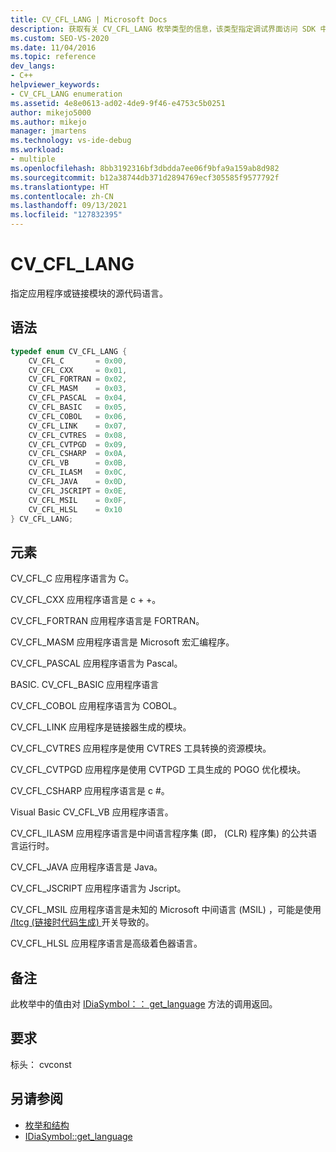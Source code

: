 ```yaml
---
title: CV_CFL_LANG | Microsoft Docs
description: 获取有关 CV_CFL_LANG 枚举类型的信息，该类型指定调试界面访问 SDK 中应用程序或链接模块的代码语言。
ms.custom: SEO-VS-2020
ms.date: 11/04/2016
ms.topic: reference
dev_langs:
- C++
helpviewer_keywords:
- CV_CFL_LANG enumeration
ms.assetid: 4e8e0613-ad02-4de9-9f46-e4753c5b0251
author: mikejo5000
ms.author: mikejo
manager: jmartens
ms.technology: vs-ide-debug
ms.workload:
- multiple
ms.openlocfilehash: 8bb3192316bf3dbdda7ee06f9bfa9a159ab8d982
ms.sourcegitcommit: b12a38744db371d2894769ecf305585f9577792f
ms.translationtype: HT
ms.contentlocale: zh-CN
ms.lasthandoff: 09/13/2021
ms.locfileid: "127832395"
---
```

# <a name="cv_cfl_lang"></a>CV_CFL_LANG
指定应用程序或链接模块的源代码语言。

## <a name="syntax"></a>语法

```C++
typedef enum CV_CFL_LANG {
    CV_CFL_C       = 0x00,
    CV_CFL_CXX     = 0x01,
    CV_CFL_FORTRAN = 0x02,
    CV_CFL_MASM    = 0x03,
    CV_CFL_PASCAL  = 0x04,
    CV_CFL_BASIC   = 0x05,
    CV_CFL_COBOL   = 0x06,
    CV_CFL_LINK    = 0x07,
    CV_CFL_CVTRES  = 0x08,
    CV_CFL_CVTPGD  = 0x09,
    CV_CFL_CSHARP  = 0x0A,
    CV_CFL_VB      = 0x0B,
    CV_CFL_ILASM   = 0x0C,
    CV_CFL_JAVA    = 0x0D,
    CV_CFL_JSCRIPT = 0x0E,
    CV_CFL_MSIL    = 0x0F,
    CV_CFL_HLSL    = 0x10
} CV_CFL_LANG;
```

## <a name="elements"></a>元素
CV_CFL_C 应用程序语言为 C。

CV_CFL_CXX 应用程序语言是 c + +。

CV_CFL_FORTRAN 应用程序语言是 FORTRAN。

CV_CFL_MASM 应用程序语言是 Microsoft 宏汇编程序。

CV_CFL_PASCAL 应用程序语言为 Pascal。

BASIC. CV_CFL_BASIC 应用程序语言

CV_CFL_COBOL 应用程序语言为 COBOL。

CV_CFL_LINK 应用程序是链接器生成的模块。

CV_CFL_CVTRES 应用程序是使用 CVTRES 工具转换的资源模块。

CV_CFL_CVTPGD 应用程序是使用 CVTPGD 工具生成的 POGO 优化模块。

CV_CFL_CSHARP 应用程序语言是 c #。

Visual Basic CV_CFL_VB 应用程序语言。

CV_CFL_ILASM 应用程序语言是中间语言程序集 (即， (CLR) 程序集) 的公共语言运行时。

CV_CFL_JAVA 应用程序语言是 Java。

CV_CFL_JSCRIPT 应用程序语言为 Jscript。

CV_CFL_MSIL 应用程序语言是未知的 Microsoft 中间语言 (MSIL) ，可能是使用 [/ltcg (链接时代码生成) ](/cpp/build/reference/ltcg-link-time-code-generation) 开关导致的。

CV_CFL_HLSL 应用程序语言是高级着色器语言。

## <a name="remarks"></a>备注
此枚举中的值由对 [IDiaSymbol：： get_language](../../debugger/debug-interface-access/idiasymbol-get-language.md) 方法的调用返回。

## <a name="requirements"></a>要求
标头： cvconst

## <a name="see-also"></a>另请参阅
- [枚举和结构](../../debugger/debug-interface-access/enumerations-and-structures.md)
- [IDiaSymbol::get_language](../../debugger/debug-interface-access/idiasymbol-get-language.md)
